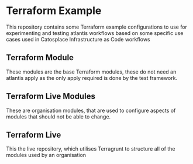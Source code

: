 # Terraform Example
This repository contains some Terraform example configurations to use for experimenting and testing atlantis workflows based on some specific use cases used in Catosplace Infrastructure as Code workflows

## Terraform Module
These modules are the base Terraform modules, these do not need an atlantis apply as the only apply required is done by the test framework.

## Terraform Live Modules
These are organisation modules, that are used to configure aspects of modules that should not be able to change.
## Terraform Live
This the live repository, which utilises Terragrunt to structure all of the modules used by an organisation